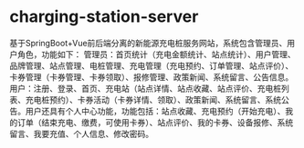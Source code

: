 # charging-station-server
基于SpringBoot+Vue前后端分离的新能源充电桩服务网站，系统包含管理员、用户角色，功能如下： 管理员：首页统计（充电金额统计、站点统计）、用户管理、品牌管理、站点管理、电桩管理、充电管理（充电预约、订单管理、站点评价）、卡券管理（卡券管理、卡券领取）、报修管理、政策新闻、系统留言、公告信息。 用户：注册、登录、首页、充电站（站点详情、站点收藏、站点评价、充电桩列表、充电桩预约）、卡券活动（卡券详情、领取）、政策新闻、系统留言、系统公告。用户还具有个人中心功能，功能包括：站点收藏、充电预约（开始充电）、我的订单（结束充电、缴费，可使用卡券）、站点评价、我的卡券、设备报修、系统留言、我要充值、个人信息、修改密码。
